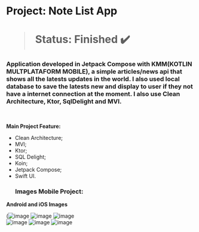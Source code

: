 <h1> Project: Note List App<h1> 

  > Status: Finished ✔️
  
  ### Application developed in Jetpack Compose with KMM(KOTLIN MULTPLATAFORM MOBILE), a simple articles/news api that shows all the latests updates in the world. I also used local database to save the latests new and display to user if they not have a internet connection at the moment. I also use Clean Architecture, Ktor, SqlDelight and MVI.
  
  <br>

  <strong>Main Project Feature: </strong>

 + Clean Architecture;
 + MVI;
 + Ktor;
 + SQL Delight;
 + Koin;
 + Jetpack Compose;
 + Swift UI.
   ### Images Mobile Project:

<strong>Android and iOS Images</strong>

(![image](https://github.com/user-attachments/assets/199bcfc6-cea0-44e4-ae8c-c15d47581ce2)
![image](https://github.com/user-attachments/assets/354e96a8-e6b4-42bb-bdd7-98de9cbe6f43)
![image](https://github.com/user-attachments/assets/d290e8b6-a3c4-4588-85bb-c120c693a5c4)
<br>
![image](https://github.com/user-attachments/assets/e2302e91-562f-4b6f-9327-779bc2f6682a)
![image](https://github.com/user-attachments/assets/1b5aa6f4-741a-4216-9580-8f4a0443bc56)
![image](https://github.com/user-attachments/assets/a49cd2b3-9518-44f9-a4d7-2a1dc07345b4)




